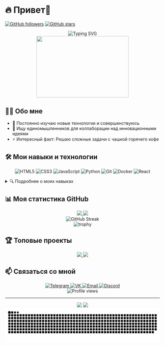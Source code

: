 # 🔥 Привет🚀

[![GitHub followers](https://img.shields.io/github/followers/Hackep1551?style=social)](https://github.com/Hackep1551)
[![GitHub stars](https://img.shields.io/github/stars/Hackep1551?style=social)](https://github.com/Hackep1551)

<div align="center">
  <img src="https://readme-typing-svg.herokuapp.com?font=Fira+Code&weight=700&size=30&pause=1000&width=600&lines=Добро+пожаловать+в+мой+цифровой+мир!;Разработчик.+Энтузиаст.+Инноватор.;Создаю+будущее+с+помощью+кода!" alt="Typing SVG" />
</div>

<div align="center">
  <img src="https://media.giphy.com/media/qgQUggAC3Pfv687qPC/giphy.gif" width="300" height="200"/>
</div>

## 👨‍💻 Обо мне

- 🌱 Постоянно изучаю новые технологии и совершенствуюсь
- 👯 Ищу единомышленников для коллаборации над инновационными идеями
- ⚡ Интересный факт: Решаю сложные задачи с чашкой горячего кофе

## 🛠️ Мои навыки и технологии

<p align="center">
  <img src="https://img.shields.io/badge/HTML5-E34F26?style=for-the-badge&logo=html5&logoColor=white" alt="HTML5" />
  <img src="https://img.shields.io/badge/CSS3-1572B6?style=for-the-badge&logo=css3&logoColor=white" alt="CSS3" />
  <img src="https://img.shields.io/badge/JavaScript-F7DF1E?style=for-the-badge&logo=javascript&logoColor=black" alt="JavaScript" />
  <img src="https://img.shields.io/badge/Python-3776AB?style=for-the-badge&logo=python&logoColor=white" alt="Python" />
  <img src="https://img.shields.io/badge/Git-F05032?style=for-the-badge&logo=git&logoColor=white" alt="Git" />
  <img src="https://img.shields.io/badge/Docker-2496ED?style=for-the-badge&logo=docker&logoColor=white" alt="Docker" />
  <img src="https://img.shields.io/badge/React-20232A?style=for-the-badge&logo=react&logoColor=61DAFB" alt="React" />
</p>

<details>
  <summary>🔍 Подробнее о моих навыках</summary>
  <br>
  
  ### Языки программирования
  <p>
    <img src="https://img.shields.io/badge/JavaScript-90%25-yellow?style=flat-square" />
    <img src="https://img.shields.io/badge/Python-85%25-blue?style=flat-square" />
    <img src="https://img.shields.io/badge/HTML/CSS-95%25-orange?style=flat-square" />
  </p>
  
  ### Инструменты разработки
  <p>
    <img src="https://img.shields.io/badge/VSCode-ежедневно-blue?style=flat-square" />
    <img src="https://img.shields.io/badge/Git-мастер-red?style=flat-square" />
    <img src="https://img.shields.io/badge/Docker-продвинутый-blue?style=flat-square" />
  </p>
</details>

## 📊 Моя статистика GitHub

<div align="center">
  <a href="https://github.com/Hackep1551">
    <img height="180em" src="https://github-readme-stats.vercel.app/api?username=Hackep1551&show_icons=true&theme=radical&include_all_commits=true&count_private=true&border_radius=10" />
    <img height="180em" src="https://github-readme-stats.vercel.app/api/top-langs/?username=Hackep1551&layout=compact&langs_count=7&theme=radical&border_radius=10"/>
  </a>
</div>

<div align="center">
  <img src="https://github-readme-streak-stats.herokuapp.com/?user=Hackep1551&theme=radical&border_radius=10" alt="GitHub Streak" />
</div>

<div align="center">
  <img src="https://github-profile-trophy.vercel.app/?username=Hackep1551&theme=radical&row=1&column=6&margin-w=15" alt="trophy" />
</div>

## 🏆 Топовые проекты

<div align="center">
  <a href="https://github.com/Hackep1551/project1">
    <img src="https://github-readme-stats.vercel.app/api/pin/?username=Hackep1551&repo=project1&theme=radical&border_radius=10" />
  </a>
  <a href="https://github.com/Hackep1551/project2">
    <img src="https://github-readme-stats.vercel.app/api/pin/?username=Hackep1551&repo=project2&theme=radical&border_radius=10" />
  </a>
</div>

## 📫 Связаться со мной

<div align="center">
  <a href="https://t.me/your_telegram" target="_blank">
    <img src="https://img.shields.io/badge/Telegram-2CA5E0?style=for-the-badge&logo=telegram&logoColor=white" alt="Telegram" />
  </a>
  <a href="https://vk.com/your_vk" target="_blank">
    <img src="https://img.shields.io/badge/ВКонтакте-4C75A3?style=for-the-badge&logo=vk&logoColor=white" alt="VK" />
  </a>
  <a href="mailto:your-email@example.com" target="_blank">
    <img src="https://img.shields.io/badge/Email-D14836?style=for-the-badge&logo=gmail&logoColor=white" alt="Email" />
  </a>
  <a href="https://discord.gg/your_discord" target="_blank">
    <img src="https://img.shields.io/badge/Discord-7289DA?style=for-the-badge&logo=discord&logoColor=white" alt="Discord" />
  </a>
</div>

<div align="center">
  <img src="https://komarev.com/ghpvc/?username=Hackep1551&color=blueviolet&style=for-the-badge" alt="Profile views" />
</div>

---

<div align="center">
  <img src="https://forthebadge.com/images/badges/built-with-love.svg" />
  <img src="https://forthebadge.com/images/badges/powered-by-coffee.svg" />
</div>

<div align="center">
  <img src="https://raw.githubusercontent.com/Platane/snk/output/github-contribution-grid-snake-dark.svg" alt="Snake animation" />
</div>
